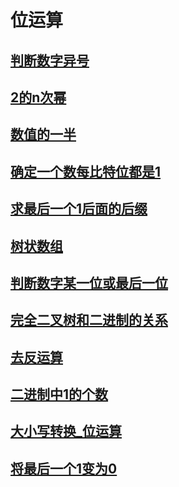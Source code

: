# 位运算
## [判断数字异号](基本算法/判断数字异号.md)
## [2的n次幂](基本算法/2的n次幂.md)
## [数值的一半](基本算法/数值的一半_右移1位.md)
## [确定一个数每比特位都是1](基本算法/确定一个数每比特位都是1.md)
## [求最后一个1后面的后缀](基本算法/求最后一个1后面的后缀.md)
## [树状数组](基本算法/树状数组.md)
## [判断数字某一位或最后一位](基本算法/判断数字某一位或最后一位.md)
## [完全二叉树和二进制的关系](基本算法/完全二叉树和二进制的关系.md)
## [去反运算](基本算法/取反运算.md)
## [二进制中1的个数](基本算法/二进制中1的个数.md)
## [大小写转换_位运算](基本算法/大小写转换_位运算.md)
## [将最后一个1变为0](基本算法/将最后一个1变为0.md)